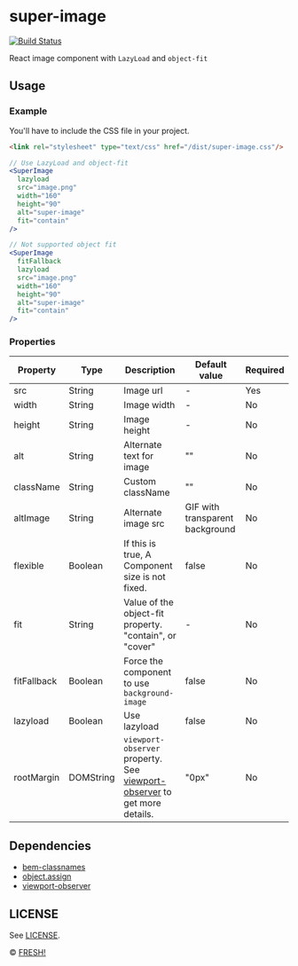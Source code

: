 # super-image

[![Build Status](https://travis-ci.org/openfresh/super-image.svg?branch=master)](https://travis-ci.org/openfresh/super-image)

React image component with `LazyLoad` and `object-fit`

## Usage

### Example

You'll have to include the CSS file in your project.

```html
<link rel="stylesheet" type="text/css" href="/dist/super-image.css"/>
```

```jsx
// Use LazyLoad and object-fit
<SuperImage
  lazyload
  src="image.png"
  width="160"
  height="90"
  alt="super-image"
  fit="contain"
/>

// Not supported object fit
<SuperImage
  fitFallback
  lazyload
  src="image.png"
  width="160"
  height="90"
  alt="super-image"
  fit="contain"
/>
```

### Properties
| Property | Type | Description | Default value | Required |
|----------|------|-------------|---------------|----------|
| src | String | Image url | - | Yes |
| width | String | Image width | - | No |
| height | String | Image height | - | No |
| alt | String | Alternate text for image| "" | No |
| className | String | Custom className | "" | No |
| altImage | String | Alternate image src |GIF with transparent background| No |
| flexible | Boolean |If this is true, A Component size is not fixed. | false | No |
| fit | String | Value of the object-fit property. "contain", or "cover" | - | No |
| fitFallback | Boolean | Force the component to use `background-image` | false | No |
| lazyload | Boolean | Use lazyload | false | No |
| rootMargin | DOMString | `viewport-observer` property. <br />See [viewport-observer](https://github.com/openfresh/viewport-observer/blob/master/readme.md#config) to get more details. | "0px" | No |


## Dependencies

- [bem-classnames](https://github.com/pocotan001/bem-classnames)
- [object.assign](https://github.com/ljharb/object.assign)
- [viewport-observer](https://github.com/openfresh/viewport-observer)

## LICENSE

See [LICENSE](LICENSE).

© [FRESH!](https://github.com/openfresh)
